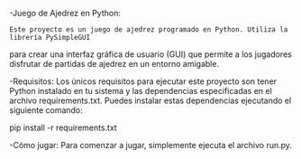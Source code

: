 -Juego de Ajedrez en Python:

    Este proyecto es un juego de ajedrez programado en Python. Utiliza la librería PySimpleGUI
para crear una interfaz gráfica de usuario (GUI) que permite a los jugadores disfrutar de 
partidas de ajedrez en un entorno amigable.

-Requisitos:
    Los únicos requisitos para ejecutar este proyecto son tener Python instalado en tu sistema 
y las dependencias especificadas en el archivo requirements.txt. Puedes instalar estas 
dependencias ejecutando el siguiente comando:

pip install -r requirements.txt

-Cómo jugar:
    Para comenzar a jugar, simplemente ejecuta el archivo run.py.
